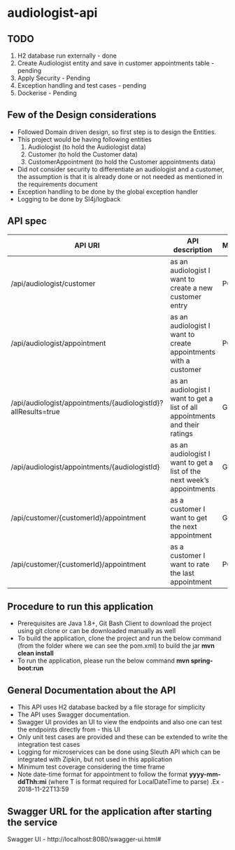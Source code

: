 # audiologist-api

## TODO
1. H2 database run externally - done
2. Create Audiologist entity and save in customer appointments table - pending
3. Apply Security - Pending
4. Exception handling and test cases - pending
5. Dockerise - Pending

## Few of the Design considerations
- Followed Domain driven design, so first step is to design the Entities.
- This project would be having following entities
    1. Audiologist (to hold the Audiologist data)
    2. Customer (to hold the Customer data)
    3. CustomerAppointment  (to hold the Customer appointments data)
- Did not consider security to differentiate an audiologist and a customer, the assumption is that it is already done or not needed as mentioned in the requirements document
- Exception handling to be done by the global exception handler
- Logging to be done by Sl4j/logback 


## API spec

|API URI	                                |API description	                                         |Method|
|------------------------------------------ |------------------------------------------------------------|-------|
|/api/audiologist/customer	                |as an audiologist I want to create a new customer entry	 | POST|
|/api/audiologist/appointment	|as an audiologist I want to create appointments with a customer	         |POST|
|/api/audiologist/appointments/{audiologistId}?allResults=true|	as an audiologist I want to get a list of all appointments and their ratings	|GET|
|/api/audiologist/appointments/{audiologistId}	|as an audiologist I want to get a list of the next week’s appointments|	GET|
|/api/customer/{customerId}/appointment	|as a customer I want to get the next appointment	|GET|
|/api/customer/{customerId}/appointment	|as a customer I want to rate the last appointment	|POST|



## Procedure to run this application
- Prerequisites are Java 1.8+, Git Bash Client to download the project using git clone or can be downloaded manually as well
- To build the application, clone the project and run the below command (from the folder where we can see the pom.xml) to build the jar
    **mvn clean install**
- To run the application, please run the below command
    **mvn spring-boot:run**


## General Documentation about the API 
- This API uses H2 database backed by a file storage for simplicity
- The API uses Swagger documentation. 
- Swagger UI provides an UI to view the endpoints and also one can test the endpoints directly from - this UI
- Only unit test cases are provided and these can be extended to write the integration test cases
- Logging for microservices can be done using Sleuth API which can be integrated with Zipkin, but not used in this application
- Minimum test coverage considering the time frame
- Note date-time format for appointment to follow the format **yyyy-mm-ddThh:mi** (where T is format required for LocalDateTime to parse) .Ex - 2018-11-22T13:59

## Swagger URL for the application after starting the service
Swagger UI - http://localhost:8080/swagger-ui.html#

